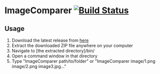 # ImageComparer [![Build Status](https://travis-ci.org/Snakybo/ImageComparer.svg?branch=master)](https://travis-ci.org/Snakybo/ImageComparer)

## Usage
1. Download the latest release from [here](https://github.com/Snakybo/ImageComparer/releases/latest)
2. Extract the downloaded ZIP file anywhere on your computer
3. Navigate to [the extracted directory]/bin/
4. Open a command window in that directory
5. Type "ImageComparer path/to/folder" or "ImageComparer image/1.png image/2.png image3.jpg..."
